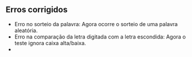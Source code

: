 Erros corrigidos
- 
- Erro no sorteio da palavra: Agora ocorre o sorteio de uma palavra aleatória.
- Erro na comparação da letra digitada com a letra escondida: Agora o teste ignora caixa alta/baixa.
- 